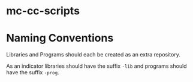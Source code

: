 # mc-cc-scripts
# Naming Conventions
Libraries and Programs should each be created as an extra repository.

As an indicator libraries should have the suffix `-lib` and programs should have the suffix `-prog`.
